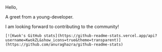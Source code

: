 Hello,

A greet from a young-developer.

I am looking forward to contributing to the community!



```
[![Kwok's GitHub stats](https://github-readme-stats.vercel.app/api?username=KwokZL&show_icons=true&theme=transparent)](https://github.com/anuraghazra/github-readme-stats)
```

